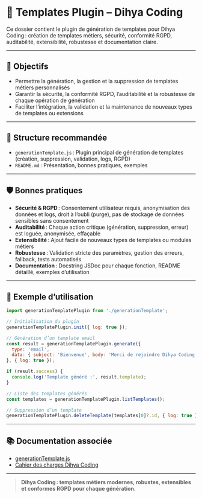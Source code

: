 # 📝 Templates Plugin – Dihya Coding

Ce dossier contient le plugin de génération de templates pour Dihya Coding : création de templates métiers, sécurité, conformité RGPD, auditabilité, extensibilité, robustesse et documentation claire.

---

## 🚀 Objectifs

- Permettre la génération, la gestion et la suppression de templates métiers personnalisés
- Garantir la sécurité, la conformité RGPD, l’auditabilité et la robustesse de chaque opération de génération
- Faciliter l’intégration, la validation et la maintenance de nouveaux types de templates ou extensions

---

## 📁 Structure recommandée

- `generationTemplate.js` : Plugin principal de génération de templates (création, suppression, validation, logs, RGPD)
- `README.md` : Présentation, bonnes pratiques, exemples

---

## 🛡️ Bonnes pratiques

- **Sécurité & RGPD** : Consentement utilisateur requis, anonymisation des données et logs, droit à l’oubli (purge), pas de stockage de données sensibles sans consentement
- **Auditabilité** : Chaque action critique (génération, suppression, erreur) est loguée, anonymisée, effaçable
- **Extensibilité** : Ajout facile de nouveaux types de templates ou modules métiers
- **Robustesse** : Validation stricte des paramètres, gestion des erreurs, fallback, tests automatisés
- **Documentation** : Docstring JSDoc pour chaque fonction, README détaillé, exemples d’utilisation

---

## 📝 Exemple d’utilisation

```js
import generationTemplatePlugin from './generationTemplate';

// Initialisation du plugin
generationTemplatePlugin.init({ log: true });

// Génération d’un template email
const result = generationTemplatePlugin.generate({
  type: 'email',
  data: { subject: 'Bienvenue', body: 'Merci de rejoindre Dihya Coding.' }
}, { log: true });

if (result.success) {
  console.log('Template généré :', result.template);
}

// Liste des templates générés
const templates = generationTemplatePlugin.listTemplates();

// Suppression d’un template
generationTemplatePlugin.deleteTemplate(templates[0]?.id, { log: true });
```

---

## 📚 Documentation associée

- [generationTemplate.js](./generationTemplate.js)
- [Cahier des charges Dihya Coding](../../../../docs/user_guide/README.md)

---

> **Dihya Coding : templates métiers modernes, robustes, extensibles et conformes RGPD pour chaque génération.**